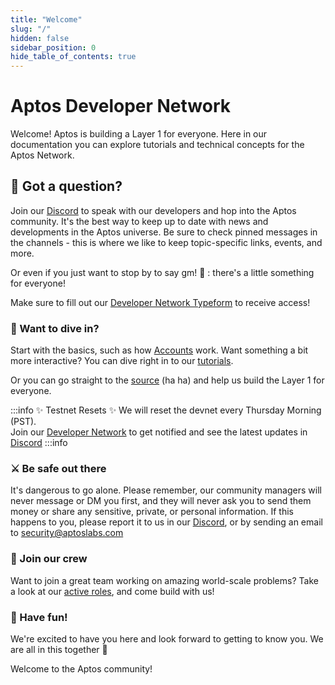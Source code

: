 ```yaml
---
title: "Welcome"
slug: "/"
hidden: false
sidebar_position: 0
hide_table_of_contents: true
---
```


# Aptos Developer Network

Welcome! Aptos is building a Layer 1 for everyone. Here in our documentation you can explore tutorials and technical concepts for the Aptos Network.

## 🤔 Got a question?

Join our [Discord][discord] to speak with our developers and hop into the Aptos community. It's the best way to keep up to date with news and developments in the Aptos universe. Be sure to check pinned messages in the channels - this is where we like to keep topic-specific links, events, and more.

Or even if you just want to stop by to say gm! 🌅 : there's a little something for everyone!

Make sure to fill out our [Developer Network Typeform][typeform] to receive access!

### 🤿 Want to dive in?

Start with the basics, such as how [Accounts](/basics/basics-accounts) work. Want something a bit more interactive? You can dive right in to our [tutorials](/tutorials/getting-started).

Or you can go straight to the [source](https://github.com/aptos-labs/aptos-core) (ha ha) and help us build the Layer 1 for everyone.

:::info ✨ Testnet Resets ✨
We will reset the devnet every Thursday Morning (PST).<br/>
Join our [Developer Network][typeform] to get notified and see the latest updates in [Discord][discord]
:::info

### ⚔️ Be safe out there

It's dangerous to go alone. Please remember, our community managers will never message or DM you first, and they will never ask you to send them money or share any sensitive, private, or personal information. If this happens to you, please report it to us in our [Discord](https://discord.gg/zTDYBEud7U), or by sending an email to [security@aptoslabs.com](mailto:security@aptoslabs.com)

### 💪 Join our crew

Want to join a great team working on amazing world-scale problems? Take a look at our [active roles](https://boards.greenhouse.io/aptoslabs), and come build with us!

### 👾 Have fun!

We're excited to have you here and look forward to getting to know you. We are all in this together 🦍

Welcome to the Aptos community!


[typeform]: https://www.aptoslabs.com/developers
[discord]: https://discord.gg/zTDYBEud7U